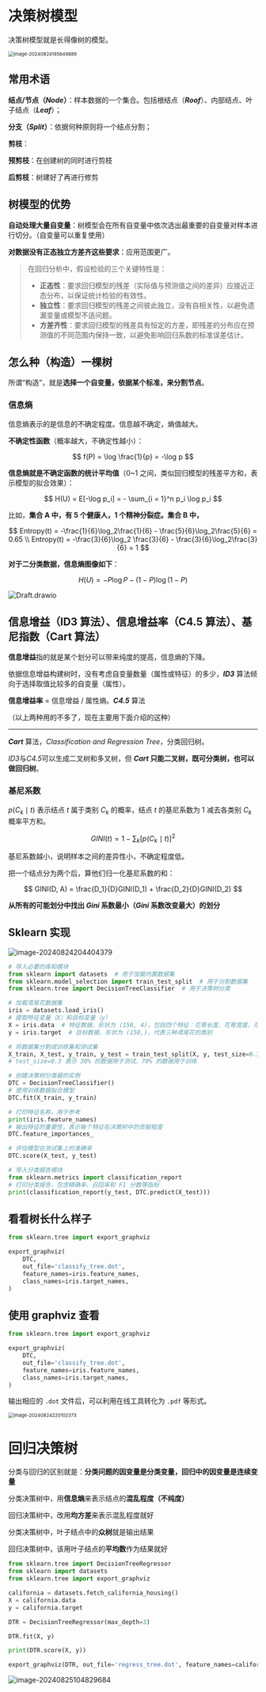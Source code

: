 # 决策树模型

决策树模型就是长得像树的模型。

<img src="https://leafalice-image.oss-cn-hangzhou.aliyuncs.com/img/image-20240824185649889.png" alt="image-20240824185649889" style="zoom:67%;" />

## 常用术语

**结点/节点（_Node_）**：样本数据的一个集合。包括根结点（**_Roof_**）、内部结点、叶子结点（**_Leaf_**）；

**分支（_Split_）**：依据何种原则将一个结点分割；

**剪枝**：

**预剪枝**：在创建树的同时进行剪枝

**后剪枝**：树建好了再进行修剪

## 树模型的优势

**自动处理大量自变量**：树模型会在所有自变量中依次选出最重要的自变量对样本进行切分。（自变量可以重复使用）

**对数据没有正态独立方差齐这些要求**：应用范围更广。

> 在回归分析中，假设检验的三个关键特性是：
>
> - **正态性**：要求回归模型的残差（实际值与预测值之间的差异）应接近正态分布，以保证统计检验的有效性。
> - **独立性**：要求回归模型的残差之间彼此独立，没有自相关性，以避免遗漏变量或模型不适问题。
> - **方差齐性**：要求回归模型的残差具有恒定的方差，即残差的分布应在预测值的不同范围内保持一致，以避免影响回归系数的标准误差估计。

## 怎么种（构造）一棵树

所谓“构造”，就是**选择一个自变量，依据某个标准，来分割节点**。

### 信息熵

信息熵表示的是信息的不确定程度。信息越不确定，熵值越大。

**不确定性函数**（概率越大，不确定性越小）：

$$
f(P) = \log \frac{1}{p} = -\log p
$$

**信息熵就是不确定函数的统计平均值**（0~1 之间，类似回归模型的残差平方和，表示模型的拟合效果）：

$$
H(U) = E[-\log p_i] = - \sum_{i = 1}^n p_i \log p_i
$$

比如，**集合 A 中，有 5 个健康人，1 个精神分裂症。集合 B 中，**

$$
Entropy(t) = -\frac{1}{6}\log_2\frac{1}{6} - \frac{5}{6}\log_2\frac{5}{6} = 0.65 \\
Entropy(t) = -\frac{3}{6}\log_2 \frac{3}{6} - \frac{3}{6}\log_2\frac{3}{6} = 1
$$

**对于二分类数据，信息熵图像如下**：

$$
H(U) = -P\log P - (1 - P)\log(1 - P)
$$

![Draft.drawio](https://leafalice-image.oss-cn-hangzhou.aliyuncs.com/img/Draft.drawio.svg)

## 信息增益（ID3 算法）、信息增益率（C4.5 算法）、基尼指数（Cart 算法）

**信息增益**指的就是某个划分可以带来纯度的提高，信息熵的下降。

依据信息增益构建树时，没有考虑自变量数量（属性或特征）的多少，**_ID3_** 算法倾向于选择取值比较多的自变量（属性）。

**信息增益率** = 信息增益 / 属性熵。**_C4.5_** 算法

（以上两种用的不多了，现在主要用下面介绍的这种）

---

**_Cart_** 算法，_Classification and Regression Tree_，分类回归树。

*ID3*与*C4.5*可以生成二叉树和多叉树，但 **_Cart_ 只能二叉树，既可分类树，也可以做回归树**。

### 基尼系数

$p(C_k \mid t)$ 表示结点 $t$ 属于类别 $C_k$ 的概率，结点 $t$ 的基尼系数为 1 减去各类别 $C_k$ 概率平方和。

$$
GINI(t) = 1 - \sum_k[p(C_k \mid t)]^2
$$

基尼系数越小，说明样本之间的差异性小，不确定程度低。

把一个结点分为两个后，算他们归一化基尼系数的和：

$$
GINI(D, A) = \frac{D_1}{D}GINI(D_1) + \frac{D_2}{D}GINI(D_2)
$$

**从所有的可能划分中找出 _Gini_ 系数最小（_Gini_ 系数改变最大）的划分**

## Sklearn 实现

![image-20240824204404379](https://leafalice-image.oss-cn-hangzhou.aliyuncs.com/img/image-20240824204404379.png)

```python
# 导入必要的库和模块
from sklearn import datasets  # 用于加载内置数据集
from sklearn.model_selection import train_test_split  # 用于分割数据集
from sklearn.tree import DecisionTreeClassifier  # 用于决策树分类

# 加载鸢尾花数据集
iris = datasets.load_iris()
# 提取特征变量（X）和目标变量（y）
X = iris.data  # 特征数据，形状为 (150, 4)，包括四个特征：花萼长度、花萼宽度、花瓣长度、花瓣宽度
y = iris.target  # 目标数据，形状为 (150,)，代表三种鸢尾花的类别

# 将数据集分割成训练集和测试集
X_train, X_test, y_train, y_test = train_test_split(X, y, test_size=0.3)
# test_size=0.3 表示 30% 的数据用于测试，70% 的数据用于训练

# 创建决策树分类器的实例
DTC = DecisionTreeClassifier()
# 使用训练数据拟合模型
DTC.fit(X_train, y_train)

# 打印特征名称，用于参考
print(iris.feature_names)
# 输出特征的重要性，表示每个特征在决策树中的贡献程度
DTC.feature_importances_

# 评估模型在测试集上的准确率
DTC.score(X_test, y_test)

# 导入分类报告模块
from sklearn.metrics import classification_report
# 打印分类报告，包含精确率、召回率和 F1 分数等指标
print(classification_report(y_test, DTC.predict(X_test)))

```

## 看看树长什么样子

```python
from sklearn.tree import export_graphviz

export_graphviz(
    DTC,
    out_file='classify_tree.dot',
    feature_names=iris.feature_names,
    class_names=iris.target_names,
)
```

## 使用 graphviz 查看

```python
from sklearn.tree import export_graphviz

export_graphviz(
    DTC,
    out_file='classify_tree.dot',
    feature_names=iris.feature_names,
    class_names=iris.target_names,
)
```

输出相应的 `.dot` 文件后，可以利用在线工具转化为 `.pdf` 等形式。

<img src="https://leafalice-image.oss-cn-hangzhou.aliyuncs.com/img/image-20240824220102373.png" alt="image-20240824220102373" style="zoom:67%;" />

# 回归决策树

分类与回归的区别就是：**分类问题的因变量是分类变量，回归中的因变量是连续变量**

分类决策树中，用**信息熵**来表示结点的**混乱程度（不纯度）**

回归决策树中，改用**均方差**来表示混乱程度就好

分类决策树中，叶子结点中的**众树**就是输出结果

回归决策树中，该用叶子结点的**平均数**作为结果就好

```python
from sklearn.tree import DecisionTreeRegressor
from sklearn import datasets
from sklearn.tree import export_graphviz

california = datasets.fetch_california_housing()
X = california.data
y = california.target

DTR = DecisionTreeRegressor(max_depth=3)

DTR.fit(X, y)

print(DTR.score(X, y))

export_graphviz(DTR, out_file='regress_tree.dot', feature_names=california.feature_names)
```

![image-20240825104829684](https://leafalice-image.oss-cn-hangzhou.aliyuncs.com/img/image-20240825104829684.png)

